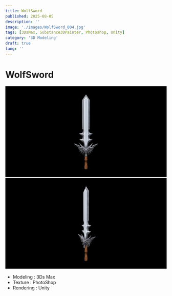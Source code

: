 ```yaml
---
title: WolfSword
published: 2025-08-05
description: ''
image: './images/WolfSword_004.jpg'
tags: [3DsMax, Substance3DPainter, Photoshop, Unity]
category: '3D Modeling'
draft: true 
lang: ''
---
```

# WolfSword

![1](./images/WolfSword_004.jpg)
![2](./images/WolfSword_005.jpg)


- Modeling : 3Ds Max
- Texture : PhotoShop
- Rendering : Unity

